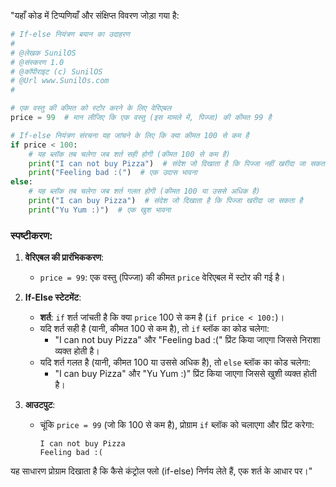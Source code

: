 "यहाँ कोड में टिप्पणियाँ और संक्षिप्त विवरण जोड़ा गया है:

```python
# If-else नियंत्रण बयान का उदाहरण
#
# @लेखक SunilOS  
# @संस्करण 1.0
# @कॉपीराइट (c) SunilOS  
# @Url www.SunilOs.com
#

# एक वस्तु की कीमत को स्टोर करने के लिए वेरिएबल
price = 99  # मान लीजिए कि एक वस्तु (इस मामले में, पिज्जा) की कीमत 99 है

# If-else नियंत्रण संरचना यह जांचने के लिए कि क्या कीमत 100 से कम है
if price < 100:
    # यह ब्लॉक तब चलेगा जब शर्त सही होगी (कीमत 100 से कम है)
    print("I can not buy Pizza")  # संदेश जो दिखाता है कि पिज्जा नहीं खरीदा जा सकता
    print("Feeling bad :(")  # एक उदास भावना
else:
    # यह ब्लॉक तब चलेगा जब शर्त गलत होगी (कीमत 100 या उससे अधिक है)
    print("I can buy Pizza")  # संदेश जो दिखाता है कि पिज्जा खरीदा जा सकता है
    print("Yu Yum :)")  # एक खुश भावना
```

### स्पष्टीकरण:

1. **वेरिएबल की प्रारंभिककरण**:
   - `price = 99`: एक वस्तु (पिज्जा) की कीमत `price` वेरिएबल में स्टोर की गई है।

2. **If-Else स्टेटमेंट**:
   - **शर्त**: `if` शर्त जांचती है कि क्या `price` 100 से कम है (`if price < 100:`)।
   - यदि शर्त सही है (यानी, कीमत 100 से कम है), तो `if` ब्लॉक का कोड चलेगा:
     - "I can not buy Pizza" और "Feeling bad :(" प्रिंट किया जाएगा जिससे निराशा व्यक्त होती है।
   - यदि शर्त गलत है (यानी, कीमत 100 या उससे अधिक है), तो `else` ब्लॉक का कोड चलेगा:
     - "I can buy Pizza" और "Yu Yum :)" प्रिंट किया जाएगा जिससे खुशी व्यक्त होती है।

3. **आउटपुट**:
   - चूंकि `price = 99` (जो कि 100 से कम है), प्रोग्राम `if` ब्लॉक को चलाएगा और प्रिंट करेगा:
     ```
     I can not buy Pizza
     Feeling bad :(
     ```

यह साधारण प्रोग्राम दिखाता है कि कैसे कंट्रोल फ्लो (if-else) निर्णय लेते हैं, एक शर्त के आधार पर।"
